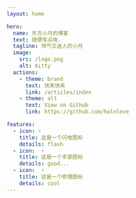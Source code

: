```yaml
---
layout: home

hero:
  name: 东方小月的博客
  text: 随便写点啥.
  tagline: 帅气又迷人的小月
  image:
    src: /logo.png
    alt: Kitty
  actions:
    - theme: brand
      text: 快来快来
      link: /articles/index
    - theme: alt
      text: View on Github
      link: https://github.com/haloleve

features:
  - icon: ⚡️
    title: 这是一个闪电图标
    details: flash
  - icon:  ⚡️
    title: 这是一个手掌图标
    details: good...
  - icon:  ⚡️️
    title: 这是一个修理图标
    details: cool
---
```

